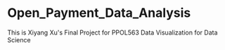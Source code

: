 # Open_Payment_Data_Analysis
This is Xiyang Xu's Final Project for PPOL563 Data Visualization for Data Science
